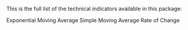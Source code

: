 This is the full list of the technical indicators available in this package:

Exponential Moving Average
Simple Moving Average
Rate of Change
